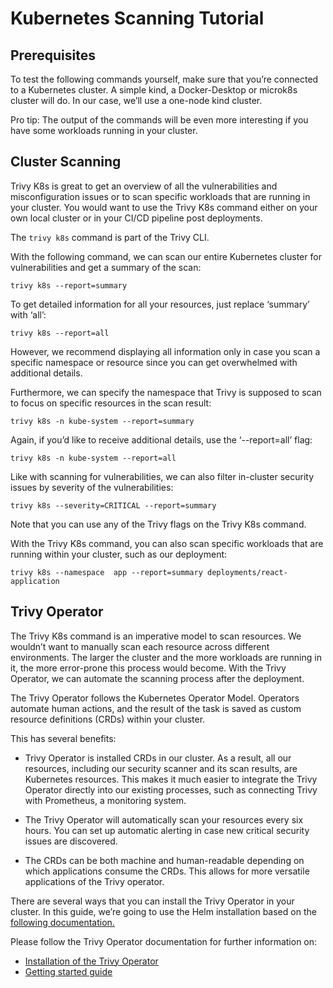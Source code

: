 # Kubernetes Scanning Tutorial

## Prerequisites 

To test the following commands yourself, make sure that you’re connected to a Kubernetes cluster. A simple kind, a Docker-Desktop or microk8s cluster will do. In our case, we’ll use a one-node kind cluster.  
 
Pro tip: The output of the commands will be even more interesting if you have some workloads running in your cluster. 

## Cluster Scanning

Trivy K8s is great to get an overview of all the vulnerabilities and misconfiguration issues or to scan specific workloads that are running in your cluster. You would want to use the Trivy K8s command either on your own local cluster or in your CI/CD pipeline post deployments.  

The `trivy k8s` command is part of the Trivy CLI. 

With the following command, we can scan our entire Kubernetes cluster for vulnerabilities and get a summary of the scan: 

```
trivy k8s --report=summary
```

To get detailed information for all your resources, just replace ‘summary’ with ‘all’: 

```
trivy k8s --report=all
```

However, we recommend displaying all information only in case you scan a specific namespace or resource since you can get overwhelmed with additional details. 

Furthermore, we can specify the namespace that Trivy is supposed to scan to focus on specific resources in the scan result: 

```
trivy k8s -n kube-system --report=summary
```

Again, if you’d like to receive additional details, use the ‘--report=all’ flag: 

```
trivy k8s -n kube-system --report=all
```

Like with scanning for vulnerabilities, we can also filter in-cluster security issues by severity of the vulnerabilities: 

```
trivy k8s --severity=CRITICAL --report=summary
```

Note that you can use any of the Trivy flags on the Trivy K8s command. 

With the Trivy K8s command, you can also scan specific workloads that are running within your cluster, such as our deployment: 

```
trivy k8s --namespace  app --report=summary deployments/react-application
```

## Trivy Operator 

The Trivy K8s command is an imperative model to scan resources. We wouldn’t want to manually scan each resource across different environments. The larger the cluster and the more workloads are running in it, the more error-prone this process would become. With the Trivy Operator, we can automate the scanning process after the deployment.  

The Trivy Operator follows the Kubernetes Operator Model. Operators automate human actions, and the result of the task is saved as custom resource definitions (CRDs) within your cluster. 

This has several benefits: 

- Trivy Operator is installed CRDs in our cluster. As a result, all our resources, including our security scanner and its scan results, are Kubernetes resources. This makes it much easier to integrate the Trivy Operator directly into our existing processes, such as connecting Trivy with Prometheus, a monitoring system. 

- The Trivy Operator will automatically scan your resources every six hours. You can set up automatic alerting in case new critical security issues are discovered. 

- The CRDs can be both machine and human-readable depending on which applications consume the CRDs. This allows for more versatile applications of the Trivy operator. 

 
There are several ways that you can install the Trivy Operator in your cluster. In this guide, we’re going to use the Helm installation based on the [following documentation.](../../docs/target/kubernetes.md#trivy-operator)

Please follow the Trivy Operator documentation for further information on:

- [Installation of the Trivy Operator](https://aquasecurity.github.io/trivy-operator/latest/getting-started/installation/)
- [Getting started guide](https://aquasecurity.github.io/trivy-operator/latest/getting-started/quick-start/)



 

